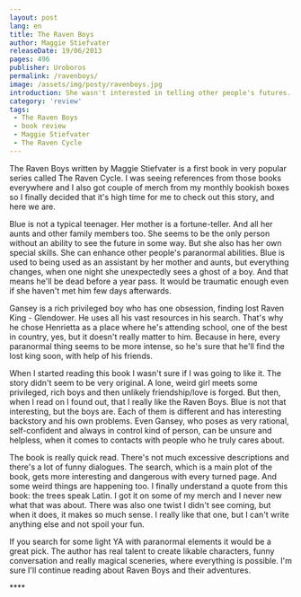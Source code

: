 ```yaml
---
layout: post
lang: en
title: The Raven Boys
author: Maggie Stiefvater
releaseDate: 19/06/2013
pages: 496
publisher: Uroboros
permalink: /ravenboys/
image: /assets/img/posty/ravenboys.jpg
introduction: She wasn't interested in telling other people's futures. She was interested in going out and finding her own.
category: 'review'
tags:
 - The Raven Boys
 - book review
 - Maggie Stiefvater
 - The Raven Cycle
---
```


  The Raven Boys written by Maggie Stiefvater is a first book in very popular series called The Raven Cycle. I was seeing references from those books everywhere and I also got couple of merch from my monthly bookish boxes so I finally decided that it's high time for me to check out this story, and here we are.

  Blue is not a typical teenager. Her mother is a fortune-teller. And all her aunts and other family members too. She seems to be the only person without an ability to see the future in some way. But she also has her own special skills. She can enhance other people's paranormal abilities. Blue is used to being used as an assistant by her mother and aunts, but everything changes, when one night she unexpectedly sees a ghost of a boy. And that means he'll be dead before a year pass. It would be traumatic enough even if she haven't met him few days afterwards.

  Gansey is a rich privileged boy who has one obsession, finding lost Raven King - Glendower. He uses all his vast resources in his search. That's why he chose Henrietta as a place where he's attending school, one of the best in country, yes, but it doesn't really matter to him. Because in here, every paranormal thing seems to be more intense, so he's sure that he'll find the lost king soon, with help of his friends.

  When I started reading this book I wasn't sure if I was going to like it. The story didn't seem to be very original. A lone, weird girl meets some privileged, rich boys and then unlikely friendship/love is forged. But then, when I read on I found out, that I really like the Raven Boys. Blue is not that interesting, but the boys are. Each of them is different and has interesting backstory and his own problems. Even Gansey, who poses as very rational, self-confident and always in control kind of person, can be unsure and helpless, when it comes to contacts with people who he truly cares about.

  The book is really quick read. There's not much excessive descriptions and there's a lot of funny dialogues. The search, which is a main plot of the book, gets more interesting and dangerous with every turned page. And some weird things are happening too. I finally understand a quote from this book: the trees speak Latin. I got it on some of my merch and I never new what that was about. There was also one twist I didn't see coming, but when it does, it makes so much sense. I really like that one, but I can't write anything else and not spoil your fun.

  If you search for some light YA with paranormal elements it would be a great pick. The author has real talent to create likable characters, funny conversation and really magical sceneries, where everything is possible. I'm sure I'll continue reading about Raven Boys and their adventures.

  \*\*\*\*
